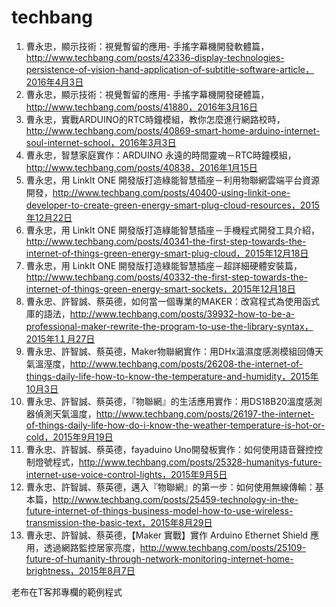 # techbang
1.	曹永忠，顯示技術：視覺暫留的應用- 手搖字幕機開發軟體篇，http://www.techbang.com/posts/42336-display-technologies-persistence-of-vision-hand-application-of-subtitle-software-article，2016年4月3日
2.	曹永忠，顯示技術：視覺暫留的應用- 手搖字幕機開發硬體篇，http://www.techbang.com/posts/41880，2016年3月16日
3.	曹永忠，實戰ARDUINO的RTC時鐘模組，教你怎麼進行網路校時，http://www.techbang.com/posts/40869-smart-home-arduino-internet-soul-internet-school，2016年3月3日
4.	曹永忠，智慧家庭實作：ARDUINO 永遠的時間靈魂－RTC時鐘模組，http://www.techbang.com/posts/40838，2016年1月15日
5.	曹永忠，用 LinkIt ONE 開發版打造綠能智慧插座－利用物聯網雲端平台資源開發，http://www.techbang.com/posts/40400-using-linkit-one-developer-to-create-green-energy-smart-plug-cloud-resources，2015年12月22日
6.	曹永忠，用 LinkIt ONE 開發版打造綠能智慧插座－手機程式開發工具介紹，http://www.techbang.com/posts/40341-the-first-step-towards-the-internet-of-things-green-energy-smart-plug-cloud，2015年12月18日
7.	曹永忠，用 LinkIt ONE 開發版打造綠能智慧插座－超詳細硬體安裝篇，http://www.techbang.com/posts/40332-the-first-step-towards-the-internet-of-things-green-energy-smart-sockets，2015年12月18日
8.	曹永忠、許智誠、蔡英德，如何當一個專業的MAKER：改寫程式為使用函式庫的語法，http://www.techbang.com/posts/39932-how-to-be-a-professional-maker-rewrite-the-program-to-use-the-library-syntax，2015年1１月27日
9.	曹永忠、許智誠、蔡英德，Maker物聯網實作：用DHx溫濕度感測模組回傳天氣溫溼度，http://www.techbang.com/posts/26208-the-internet-of-things-daily-life-how-to-know-the-temperature-and-humidity，2015年10月3日
10.	曹永忠、許智誠、蔡英德，『物聯網』的生活應用實作：用DS18B20溫度感測器偵測天氣溫度，http://www.techbang.com/posts/26197-the-internet-of-things-daily-life-how-do-i-know-the-weather-temperature-is-hot-or-cold，2015年9月19日
11.	曹永忠、許智誠、蔡英德，fayaduino Uno開發板實作：如何使用語音聲控控制燈號程式，http://www.techbang.com/posts/25328-humanitys-future-internet-use-voice-control-lights，2015年9月5日
12.	曹永忠、許智誠、蔡英德，邁入『物聯網』的第一步：如何使用無線傳輸：基本篇，http://www.techbang.com/posts/25459-technology-in-the-future-internet-of-things-business-model-how-to-use-wireless-transmission-the-basic-text，2015年8月29日
13.	曹永忠、許智誠、蔡英德，【Maker 實戰】實作 Arduino Ethernet Shield 應用，透過網路監控居家亮度，http://www.techbang.com/posts/25109-future-of-humanity-through-network-monitoring-internet-home-brightness，2015年8月7日


老布在T客邦專欄的範例程式

